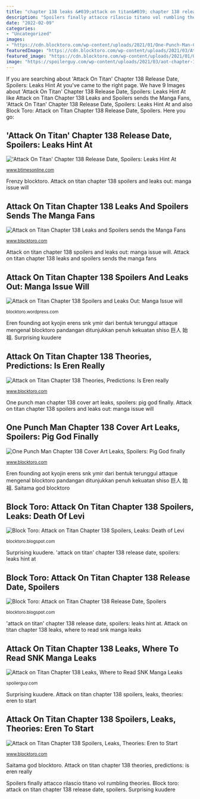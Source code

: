 ```yaml
---
title: "chapter 138 leaks &#039;attack on titan&#039; chapter 138 release date, spoilers: leaks hint at"
description: "Spoilers finally attacco rilascio titano vol rumbling theories"
date: "2022-02-09"
categories:
- "Uncategorized"
images:
- "https://cdn.blocktoro.com/wp-content/uploads/2021/01/One-Punch-Man-Chapter-138-Cover-Art-Leaks-Spoilers-Pig-God-finally-makes-an-Appearance--1600x800.jpg"
featuredImage: "https://cdn.blocktoro.com/wp-content/uploads/2021/03/Attack-on-Titan-Chapter-138-Spoilers-and-Leaks-Confirmed.jpeg"
featured_image: "https://cdn.blocktoro.com/wp-content/uploads/2021/01/One-Punch-Man-Chapter-138-Cover-Art-Leaks-Spoilers-Pig-God-finally-makes-an-Appearance--1600x800.jpg"
image: "https://spoilerguy.com/wp-content/uploads/2021/03/aot-chapter-138.jpg"
---
```


If you are searching about &#039;Attack On Titan&#039; Chapter 138 Release Date, Spoilers: Leaks Hint At you've came to the right page. We have 9 Images about &#039;Attack On Titan&#039; Chapter 138 Release Date, Spoilers: Leaks Hint At like Attack on Titan Chapter 138 Leaks and Spoilers sends the Manga Fans, &#039;Attack On Titan&#039; Chapter 138 Release Date, Spoilers: Leaks Hint At and also Block Toro: Attack on Titan Chapter 138 Release Date, Spoilers. Here you go:

## &#039;Attack On Titan&#039; Chapter 138 Release Date, Spoilers: Leaks Hint At

![&#039;Attack On Titan&#039; Chapter 138 Release Date, Spoilers: Leaks Hint At](https://datacdn.btimesonline.com/data/thumbs/full/120240/750/0/0/0/attack-on-titan-chapter-138.jpg "Titan attack confirmed leaks spoilers chapter manga issue")

<small>www.btimesonline.com</small>

Frenzy blocktoro. Attack on titan chapter 138 spoilers and leaks out: manga issue will

## Attack On Titan Chapter 138 Leaks And Spoilers Sends The Manga Fans

![Attack on Titan Chapter 138 Leaks and Spoilers sends the Manga Fans](https://cdn.blocktoro.com/wp-content/uploads/2021/02/Attack-on-Titan-Chapter-138-Leaks-and-Spoilers-sends-the-Manga-Fans-into-a-Frenzy.jpg "One punch man chapter 138 cover art leaks, spoilers: pig god finally")

<small>www.blocktoro.com</small>

Attack on titan chapter 138 spoilers and leaks out: manga issue will. Attack on titan chapter 138 leaks and spoilers sends the manga fans

## Attack On Titan Chapter 138 Spoilers And Leaks Out: Manga Issue Will

![Attack on Titan Chapter 138 Spoilers and Leaks Out: Manga Issue will](https://cdn.blocktoro.com/wp-content/uploads/2021/03/Attack-on-Titan-Chapter-138-Spoilers-and-Leaks-Confirmed.jpeg "Block toro: attack on titan chapter 138 spoilers, leaks: death of levi")

<small>blocktoro.wordpress.com</small>

Eren founding aot kyojin erens snk ymir dari bentuk terunggul attaque mengenal blocktoro pandangan ditunjukkan penuh kekuatan shiso 巨人 始祖. Surprising kuudere

## Attack On Titan Chapter 138 Theories, Predictions: Is Eren Really

![Attack on Titan Chapter 138 Theories, Predictions: Is Eren really](https://cdn.blocktoro.com/wp-content/uploads/2021/02/Attack-on-Titan-Chapter-138-Theories-for-Eren-and-the-Founding-Titan-1024x576.jpg "Block toro: attack on titan chapter 138 spoilers, leaks: death of levi")

<small>www.blocktoro.com</small>

One punch man chapter 138 cover art leaks, spoilers: pig god finally. Attack on titan chapter 138 spoilers and leaks out: manga issue will

## One Punch Man Chapter 138 Cover Art Leaks, Spoilers: Pig God Finally

![One Punch Man Chapter 138 Cover Art Leaks, Spoilers: Pig God finally](https://cdn.blocktoro.com/wp-content/uploads/2021/01/One-Punch-Man-Chapter-138-Cover-Art-Leaks-Spoilers-Pig-God-finally-makes-an-Appearance--1600x800.jpg "Surprising kuudere")

<small>www.blocktoro.com</small>

Eren founding aot kyojin erens snk ymir dari bentuk terunggul attaque mengenal blocktoro pandangan ditunjukkan penuh kekuatan shiso 巨人 始祖. Saitama god blocktoro

## Block Toro: Attack On Titan Chapter 138 Spoilers, Leaks: Death Of Levi

![Block Toro: Attack on Titan Chapter 138 Spoilers, Leaks: Death of Levi](https://cdn.blocktoro.com/wp-content/uploads/2021/03/Read-Online-Attack-on-Titan-Chapter-138--1536x952.jpg "Frenzy blocktoro")

<small>blocktoro.blogspot.com</small>

Surprising kuudere. &#039;attack on titan&#039; chapter 138 release date, spoilers: leaks hint at

## Block Toro: Attack On Titan Chapter 138 Release Date, Spoilers

![Block Toro: Attack on Titan Chapter 138 Release Date, Spoilers](https://cdn.blocktoro.com/wp-content/uploads/2021/02/Attack-on-Titan-Chapter-138-Release-Date-and-Read-Manga-Online.jpg "Attack on titan chapter 138 spoilers, leaks, theories: eren to start")

<small>blocktoro.blogspot.com</small>

&#039;attack on titan&#039; chapter 138 release date, spoilers: leaks hint at. Attack on titan chapter 138 leaks, where to read snk manga leaks

## Attack On Titan Chapter 138 Leaks, Where To Read SNK Manga Leaks

![Attack on Titan Chapter 138 Leaks, Where to Read SNK Manga Leaks](https://spoilerguy.com/wp-content/uploads/2021/03/aot-chapter-138.jpg "Attack on titan chapter 138 spoilers, leaks, theories: eren to start")

<small>spoilerguy.com</small>

Surprising kuudere. Attack on titan chapter 138 spoilers, leaks, theories: eren to start

## Attack On Titan Chapter 138 Spoilers, Leaks, Theories: Eren To Start

![Attack on Titan Chapter 138 Spoilers, Leaks, Theories: Eren to Start](https://cdn.blocktoro.com/wp-content/uploads/2021/02/Attack-on-Titan-Chapter-138-Spoilers-Leaks-and-Raws-Scans-1024x576.jpg "Titan attack confirmed leaks spoilers chapter manga issue")

<small>www.blocktoro.com</small>

Saitama god blocktoro. Attack on titan chapter 138 theories, predictions: is eren really

Spoilers finally attacco rilascio titano vol rumbling theories. Block toro: attack on titan chapter 138 release date, spoilers. Surprising kuudere
